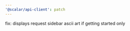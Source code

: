 ```yaml
---
'@scalar/api-client': patch
---
```


fix: displays request sidebar ascii art if getting started only
